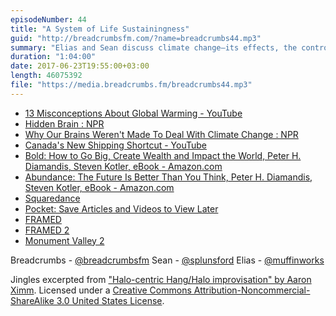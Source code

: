 ```yaml
---
episodeNumber: 44
title: "A System of Life Sustainingness"
guid: "http://breadcrumbsfm.com/?name=breadcrumbs44.mp3"
summary: "Elias and Sean discuss climate change—its effects, the controversy, and what can be done about it."
duration: "1:04:00"
date: 2017-06-23T19:55:00+03:00
length: 46075392
file: "https://media.breadcrumbs.fm/breadcrumbs44.mp3"
---
```


- [13 Misconceptions About Global Warming - YouTube](https://www.youtube.com/watch?v=OWXoRSIxyIU&feature=share)
- [Hidden Brain : NPR](http://npr.org/series/423302056/hidden-brain)
- [ Why Our Brains Weren't Made To Deal With Climate Change : NPR](http://www.npr.org/2016/04/18/474685770/why-our-brains-werent-made-to-deal-with-climate-change)
- [Canada's New Shipping Shortcut - YouTube](https://www.youtube.com/watch?v=ZcDwtO4RWmo&feature=share)
- [Bold: How to Go Big, Create Wealth and Impact the World, Peter H. Diamandis, Steven Kotler, eBook - Amazon.com](http://www.amazon.com/dp/B00LD1RZGM/?tag=breadcrumbsfm-20)
- [Abundance: The Future Is Better Than You Think, Peter H. Diamandis, Steven Kotler, eBook - Amazon.com](http://www.amazon.com/dp/B005FLOGMM/?tag=breadcrumbsfm-20)
- [ Squaredance](https://itunes.apple.com/us/app/squaredance/id1110375723?mt=8&uo=4)
- [ Pocket: Save Articles and Videos to View Later](https://itunes.apple.com/us/app/pocket-save-articles-and-videos-to-view-later/id309601447?mt=8&uo=4)
- [FRAMED](https://itunes.apple.com/us/app/framed/id886565180?mt=8&uo=4)
- [ FRAMED 2](https://itunes.apple.com/us/app/framed-2/id1163105252?mt=8&uo=4)
- [ Monument Valley 2](https://itunes.apple.com/us/app/monument-valley-2/id1187265767?mt=8&uo=4)

Breadcrumbs - [@breadcrumbsfm](https://twitter.com/breadcrumbsfm) Sean - [@splunsford](https://twitter.com/splunsford) Elias - [@muffinworks](https://twitter.com/muffinworks)

Jingles excerpted from [ "Halo-centric Hang/Halo improvisation" by Aaron Ximm](http://freemusicarchive.org/music/aaron_ximm/handpans_and_the_hang/). Licensed under a [Creative Commons Attribution-Noncommercial-ShareAlike 3.0 United States License](http://creativecommons.org/licenses/by-nc-sa/3.0/us/).